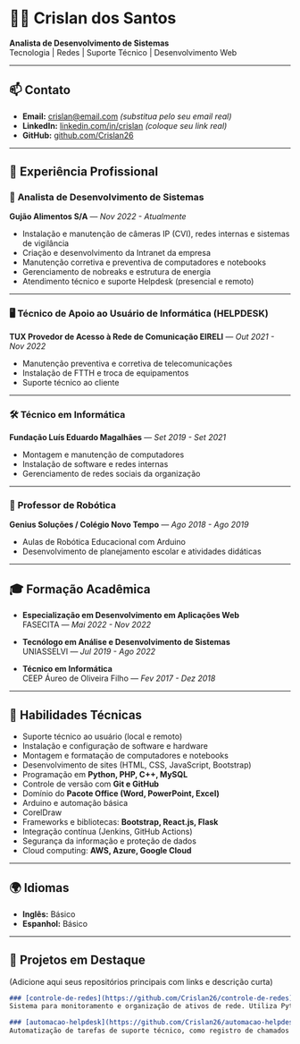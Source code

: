 # 👨‍💻 Crislan dos Santos

**Analista de Desenvolvimento de Sistemas**  
Tecnologia | Redes | Suporte Técnico | Desenvolvimento Web  

---

## 📫 Contato

- **Email:** crislan@email.com *(substitua pelo seu email real)*
- **LinkedIn:** [linkedin.com/in/crislan](https://linkedin.com/in/crislan) *(coloque seu link real)*
- **GitHub:** [github.com/Crislan26](https://github.com/Crislan26)

---

## 💼 Experiência Profissional

### 📍 **Analista de Desenvolvimento de Sistemas**  
**Gujão Alimentos S/A** — *Nov 2022 - Atualmente*  
- Instalação e manutenção de câmeras IP (CVI), redes internas e sistemas de vigilância  
- Criação e desenvolvimento da Intranet da empresa  
- Manutenção corretiva e preventiva de computadores e notebooks  
- Gerenciamento de nobreaks e estrutura de energia  
- Atendimento técnico e suporte Helpdesk (presencial e remoto)

---

### 🖥 **Técnico de Apoio ao Usuário de Informática (HELPDESK)**  
**TUX Provedor de Acesso à Rede de Comunicação EIRELI** — *Out 2021 - Nov 2022*  
- Manutenção preventiva e corretiva de telecomunicações  
- Instalação de FTTH e troca de equipamentos  
- Suporte técnico ao cliente

---

### 🛠 **Técnico em Informática**  
**Fundação Luís Eduardo Magalhães** — *Set 2019 - Set 2021*  
- Montagem e manutenção de computadores  
- Instalação de software e redes internas  
- Gerenciamento de redes sociais da organização

---

### 🤖 **Professor de Robótica**  
**Genius Soluções / Colégio Novo Tempo** — *Ago 2018 - Ago 2019*  
- Aulas de Robótica Educacional com Arduino  
- Desenvolvimento de planejamento escolar e atividades didáticas

---

## 🎓 Formação Acadêmica

- **Especialização em Desenvolvimento em Aplicações Web**  
  FASECITA — *Mai 2022 - Nov 2022*

- **Tecnólogo em Análise e Desenvolvimento de Sistemas**  
  UNIASSELVI — *Jul 2019 - Ago 2022*

- **Técnico em Informática**  
  CEEP Áureo de Oliveira Filho — *Fev 2017 - Dez 2018*

---

## 🧠 Habilidades Técnicas

- Suporte técnico ao usuário (local e remoto)  
- Instalação e configuração de software e hardware  
- Montagem e formatação de computadores e notebooks  
- Desenvolvimento de sites (HTML, CSS, JavaScript, Bootstrap)  
- Programação em **Python, PHP, C++, MySQL**  
- Controle de versão com **Git e GitHub**  
- Domínio do **Pacote Office (Word, PowerPoint, Excel)**  
- Arduino e automação básica  
- CorelDraw  
- Frameworks e bibliotecas: **Bootstrap, React.js, Flask**  
- Integração contínua (Jenkins, GitHub Actions)  
- Segurança da informação e proteção de dados  
- Cloud computing: **AWS, Azure, Google Cloud**

---

## 🌍 Idiomas

- **Inglês:** Básico  
- **Espanhol:** Básico

---

## 🚀 Projetos em Destaque

(Adicione aqui seus repositórios principais com links e descrição curta)

```markdown
### [controle-de-redes](https://github.com/Crislan26/controle-de-redes)
Sistema para monitoramento e organização de ativos de rede. Utiliza Python e Flask com interface web simples e objetiva.

### [automacao-helpdesk](https://github.com/Crislan26/automacao-helpdesk)
Automatização de tarefas de suporte técnico, como registro de chamados e geração de relatórios.

